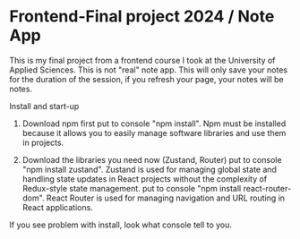# Frontend-Final project 2024 / Note App

This is my final project from a frontend course I took at the University of Applied Sciences. This is not "real" note app. 
This will only save your notes for the duration of the session, if you refresh your page, your notes will be notes.

Install and start-up

1. Download npm first
put to console "npm install". Npm must be installed because it allows you to easily manage software libraries and use them in projects.

2. Download the libraries you need now (Zustand, Router)
put to console "npm install zustand". Zustand is used for managing global state and handling state updates in React projects without the complexity of Redux-style state management.
put to console "npm install react-router-dom". React Router is used for managing navigation and URL routing in React applications.

If you see problem with install, look what console tell to you.


